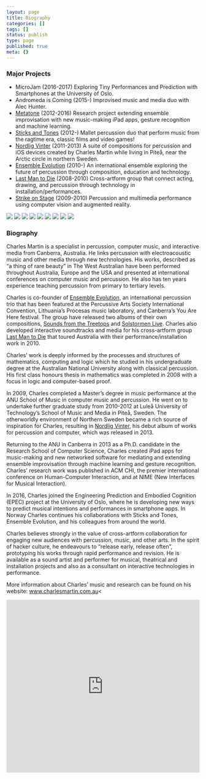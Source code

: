 ```yaml
---
layout: page
title: Biography
categories: []
tags: []
status: publish
type: page
published: true
meta: {}
---
```


### Major Projects

<ul>
<li>MicroJam (2016-2017) Exploring Tiny Performances and Prediction with Smartphones at the University of Oslo.</li>
<li>Andromeda is Coming (2015-) Improvised music and media duo with Alec Hunter.</li>
<li><a href="http://charlesmartin.com.au/metatone">Metatone</a> (2012-2016) Research project extending ensemble improvisation with new music-making iPad apps, gesture recognition and machine learning.</li>
<li><a href="http://www.sticksandtones.net">Sticks and Tones</a> (2012-) Mallet percussion duo that perform music from the ragtime era, classic films and video games!</li>
<li><a href="http://charlesmartin.com.au/nordligvintersolosuite/">Nordlig Vinter</a> (2011-2013) A suite of compositions for percussion and iOS devices created by Charles Martin while living in Piteå, near the Arctic circle in northern Sweden.</li>
<li><a href="http://ensemble-evolution.com">Ensemble Evolution</a> (2010-) An international ensemble exploring the future of percussion through composition, education and technology.</li>
<li><a href="http://www.lastmantodie.net">Last Man to Die</a> (2008-2010) Cross-artform group that connect acting, drawing, and percussion through technology in installation/performances.</li>
<li><a href="http://charlesmartin.com.au/strike-on-stage/">Strike on Stage</a> (2009-2010) Percussion and multimedia performance using computer vision and augmented reality.</li>
</ul>

<div class="image-gallery-wrapper">
   <img src="{{ site.baseurl }}/assets/bio/charlesmartin-synth-profile.jpg">
   <img src="{{ site.baseurl }}/assets/bio/charles-instudio.jpg">
   <img src="{{ site.baseurl }}/assets/bio/charles-vibraphone-at-the-mirror-cube.jpg">
   <img src="{{ site.baseurl }}/assets/bio/negative-space.jpg">
   <img src="{{ site.baseurl }}/assets/bio/metatone-transfer-promo1.jpg">
   <img src="{{ site.baseurl }}/assets/bio/norravinter-tina2011-adamthomas.jpg">
   <img src="{{ site.baseurl }}/assets/bio/hos2.jpg">
   <img src="{{ site.baseurl }}/assets/bio/charlesrecitalimage.jpg">
   <img src="{{ site.baseurl }}/assets/bio/touch-and-tone-profile.jpg">
</div>

### Biography

Charles Martin is a specialist in percussion, computer music, and interactive media from Canberra, Australia. He links percussion with electroacoustic music and other media through new technologies. His works, described as “a thing of rare beauty” in The West Australian have been performed throughout Australia, Europe and the USA and presented at international conferences on computer music and percussion. He also has ten years experience teaching percussion from primary to tertiary levels.

Charles is co-founder of <a href="http://ensemble-evolution.com">Ensemble Evolution</a>, an international percussion trio that has been featured at the Percussive Arts Society International Convention, Lithuania’s Procesas music laboratory, and Canberra’s You Are Here festival. The group have released two albums of their own compositions, <a href="http://ensembleevolution.bandcamp.com/album/sounds-from-the-treetops">Sounds from the Treetops</a> and <a href="http://ensembleevolution.bandcamp.com/album/solstormen-live">Solstormen Live</a>. Charles also developed interactive soundtracks and media for his cross-artform group <a href="http://www.lastmantodie.net">Last Man to Die</a> that toured Australia with their performance/installation work in 2010.

Charles’ work is deeply informed by the processes and structures of mathematics, computing and logic which he studied in his undergraduate degree at the Australian National University along with classical percussion. His first class honours thesis in mathematics was completed in 2008 with a focus in logic and computer-based proof.

In 2009, Charles completed a Master’s degree in music performance at the ANU School of Music in computer music and percussion. He went on to undertake further graduate study from 2010-2012 at Luleå University of Technology’s School of Music and Media in Piteå, Sweden. The otherworldly environment of Northern Sweden became a rich source of inspiration for Charles, resulting in <a href="http://charlesmartin.bandcamp.com/album/nordlig-vinter">Nordlig Vinter</a>, his debut album of works for percussion and computer, which was released in 2013.

Returning to the ANU in Canberra in 2013 as a Ph.D. candidate in the Research School of Computer Science, Charles created iPad apps for music-making and new networked software for mediating and extending ensemble improvisation through machine learning and gesture recognition. Charles' research work was published in ACM CHI, the premier international conference on Human-Computer Interaction, and at NIME (New Interfaces for Musical Interaction).

In 2016, Charles joined the Engineering Prediction and Embodied Cognition (EPEC) project at the University of Oslo, where he is developing new ways to predict musical intentions and performances in smartphone apps. In Norway Charles continues his collaborations with Sticks and Tones, Ensemble Evolution, and his colleagues from around the world.

Charles believes strongly in the value of cross-artform collaboration for engaging new audiences with percussion, music, and other arts. In the spirit of hacker culture, he endeavours to “release early, release often”, prototyping his works through rapid performance and revision. He is available as a sound artist and performer for musical, theatrical and installation projects and also as a consultant on interactive technologies in performance.

More information about Charles’ music and research can be found on his website: <a href="http://www.charlesmartin.com.au">www.charlesmartin.com.au</a><

<iframe width="100%" height="450" scrolling="no" frameborder="no" src="http://w.soundcloud.com/player/?url=http%3A%2F%2Fapi.soundcloud.com%2Fusers%2F755082&amp;auto_play=false&amp;show_artwork=true&amp;color=4b4b4b"></iframe>
